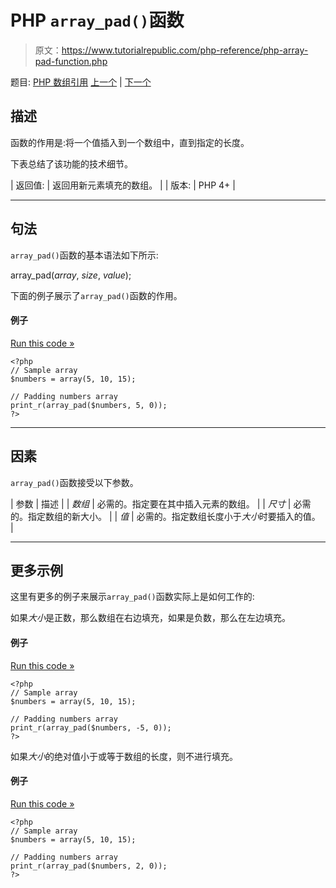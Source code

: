 # PHP `array_pad()`函数

> 原文：<https://www.tutorialrepublic.com/php-reference/php-array-pad-function.php>

题目: [PHP 数组引用](php-array-functions.php) [上一个](php-array-multisort-function.php) | [下一个](php-array-pop-function.php)

## 描述

函数的作用是:将一个值插入到一个数组中，直到指定的长度。

下表总结了该功能的技术细节。

| 返回值: | 返回用新元素填充的数组。 |
| 版本: | PHP 4+ |

* * *

## 句法

`array_pad()`函数的基本语法如下所示:

array_pad(*array*, *size*, *value*);

下面的例子展示了`array_pad()`函数的作用。

#### 例子

[Run this code »](../codelab.php?topic=php&file=pad-array-to-the-specified-length-with-a-value "Run this code to view the output")

```
<?php
// Sample array
$numbers = array(5, 10, 15);

// Padding numbers array 
print_r(array_pad($numbers, 5, 0));
?>
```

* * *

## 因素

`array_pad()`函数接受以下参数。

| 参数 | 描述 |
| *数组* | 必需的。指定要在其中插入元素的数组。 |
| *尺寸* | 必需的。指定数组的新大小。 |
| *值* | 必需的。指定数组长度小于*大小*时要插入的值。 |

* * *

## 更多示例

这里有更多的例子来展示`array_pad()`函数实际上是如何工作的:

如果*大小*是正数，那么数组在右边填充，如果是负数，那么在左边填充。

#### 例子

[Run this code »](../codelab.php?topic=php&file=pad-array-on-the-left-side "Run this code to view the output")

```
<?php
// Sample array
$numbers = array(5, 10, 15);

// Padding numbers array
print_r(array_pad($numbers, -5, 0));
?>
```

如果*大小*的绝对值小于或等于数组的长度，则不进行填充。

#### 例子

[Run this code »](../codelab.php?topic=php&file=when-pad-size-is-less-than-the-length-of-the-array "Run this code to view the output")

```
<?php
// Sample array
$numbers = array(5, 10, 15);

// Padding numbers array 
print_r(array_pad($numbers, 2, 0));
?>
```